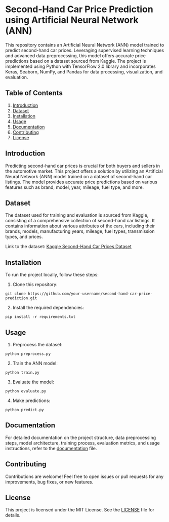 # Second-Hand Car Price Prediction using Artificial Neural Network (ANN)

This repository contains an Artificial Neural Network (ANN) model trained to predict second-hand car prices. Leveraging supervised learning techniques and advanced data preprocessing, this model offers accurate price predictions based on a dataset sourced from Kaggle. The project is implemented using Python with TensorFlow 2.0 library and incorporates Keras, Seaborn, NumPy, and Pandas for data processing, visualization, and evaluation.

## Table of Contents

1. [Introduction](#introduction)
2. [Dataset](#dataset)
3. [Installation](#installation)
4. [Usage](#usage)
5. [Documentation](#documentation)
6. [Contributing](#contributing)
7. [License](#license)

## Introduction

Predicting second-hand car prices is crucial for both buyers and sellers in the automotive market. This project offers a solution by utilizing an Artificial Neural Network (ANN) model trained on a dataset of second-hand car listings. The model provides accurate price predictions based on various features such as brand, model, year, mileage, fuel type, and more.

## Dataset

The dataset used for training and evaluation is sourced from Kaggle, consisting of a comprehensive collection of second-hand car listings. It contains information about various attributes of the cars, including their brands, models, manufacturing years, mileage, fuel types, transmission types, and prices.

Link to the dataset: [Kaggle Second-Hand Car Prices Dataset](https://www.kaggle.com/your-dataset-link)

## Installation

To run the project locally, follow these steps:

1. Clone this repository:

```
git clone https://github.com/your-username/second-hand-car-price-prediction.git
```

2. Install the required dependencies:

```
pip install -r requirements.txt
```

## Usage

1. Preprocess the dataset:

```
python preprocess.py
```

2. Train the ANN model:

```
python train.py
```

3. Evaluate the model:

```
python evaluate.py
```

4. Make predictions:

```
python predict.py
```

## Documentation

For detailed documentation on the project structure, data preprocessing steps, model architecture, training process, evaluation metrics, and usage instructions, refer to the [documentation](documentation.md) file.

## Contributing

Contributions are welcome! Feel free to open issues or pull requests for any improvements, bug fixes, or new features.

## License

This project is licensed under the MIT License. See the [LICENSE](LICENSE) file for details.
